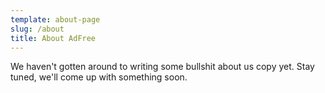 ```yaml
---
template: about-page
slug: /about
title: About AdFree
---
```


We haven't gotten around to writing some bullshit about us copy yet. Stay tuned, we'll come up with something soon. 


